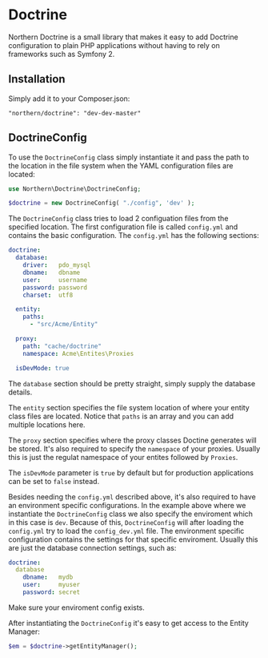 # Doctrine

Northern Doctrine is a small library that makes it easy to add Doctrine configuration to plain PHP applications without having to rely on frameworks such as Symfony 2.

## Installation

Simply add it to your Composer.json:

    "northern/doctrine": "dev-dev-master"

## DoctrineConfig

To use the `DoctrineConfig` class simply instantiate it and pass the path to the location in the file system when the YAML configuration files are located:

````php
use Northern\Doctrine\DoctrineConfig;

$doctrine = new DoctrineConfig( "./config", 'dev' );
````

The `DoctrineConfig` class tries to load 2 configuation files from the specified location. The first configuration file is called `config.yml` and contains the basic configuration. The `config.yml` has the following sections:

````yaml
doctrine:
  database:
    driver:   pdo_mysql
    dbname:   dbname
    user:     username
    password: password
    charset:  utf8

  entity:
    paths:
      - "src/Acme/Entity"

  proxy:
    path: "cache/doctrine"
    namespace: Acme\Entites\Proxies

  isDevMode: true
````                                     
The `database` section should be pretty straight, simply supply the database details.

The `entity` section specifies the file system location of where your entity class files are located. Notice that `paths` is an array and you can add multiple locations here.

The `proxy` section specifies where the proxy classes Doctine generates will be stored. It's also required to specify the `namespace` of your proxies. Usually this is just the regulat namespace of your entites followed by `Proxies`.

The `isDevMode` parameter is `true` by default but for production applications can be set to `false` instead.

Besides needing the `config.yml` described above, it's also required to have an environment specific configurations. In the example above where we instantiate the `DoctrineConfig` class we also specify the enviroment which in this case is `dev`. Because of this, `DoctrineConfig` will after loading the `config.yml` try to load the `config_dev.yml` file. The environment specific configuration contains the settings for that specific enviroment. Usually this are just the database connection settings, such as:

````yaml
doctrine:
  database
    dbname:   mydb
    user:     myuser
    password: secret
````
Make sure your enviroment config exists.

After instantiating the `DoctrineConfig` it's easy to get access to the Entity Manager:

````php
$em = $doctrine->getEntityManager();
````


